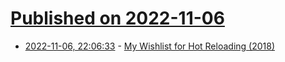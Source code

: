# [Published on 2022-11-06](index.md)

* [2022-11-06, 22:06:33](https://news.ycombinator.com/item?id=33497900) - [My Wishlist for Hot Reloading (2018)](https://overreacted.io/my-wishlist-for-hot-reloading/)
